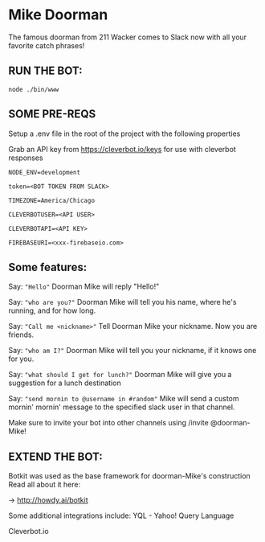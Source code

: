 # Mike Doorman 

The famous doorman from 211 Wacker comes to Slack now with all your favorite catch phrases!

## RUN THE BOT: ##

`node ./bin/www`

## SOME PRE-REQS

Setup a .env file in the root of the project with the following properties

Grab an API key from https://cleverbot.io/keys for use with cleverbot responses

`NODE_ENV=development`

`token=<BOT TOKEN FROM SLACK>`

`TIMEZONE=America/Chicago`

`CLEVERBOTUSER=<API USER>`

`CLEVERBOTAPI=<API KEY>`

`FIREBASEURI=<xxx-firebaseio.com>`

## Some features: ##

Say: `"Hello"`
Doorman Mike will reply "Hello!"

Say: `"who are you?"`
Doorman Mike will tell you his name, where he's running, and for how long.

Say: `"Call me <nickname>"`
Tell Doorman Mike your nickname. Now you are friends.

Say: `"who am I?"`
Doorman Mike will tell you your nickname, if it knows one for you.

Say: `"what should I get for lunch?"`
Doorman Mike will give you a suggestion for a lunch destination

Say: `"send mornin to @username in #random"`
Mike will send a custom mornin' mornin' message to the specified slack user in that channel.

 Make sure to invite your bot into other channels using /invite @doorman-Mike!

## EXTEND THE BOT: ##
Botkit was used as the base framework for doorman-Mike's construction
Read all about it here:

-> http://howdy.ai/botkit

Some additional integrations include:
YQL - Yahoo! Query Language

Cleverbot.io
